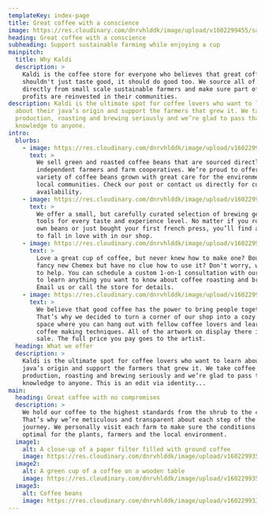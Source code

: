 ```yaml
---
templateKey: index-page
title: Great coffee with a conscience
image: https://res.cloudinary.com/dnrvhlddk/image/upload/v1602299455/samples/landscapes/nature-mountains.jpg
heading: Great coffee with a conscience
subheading: Support sustainable farming while enjoying a cup
mainpitch:
  title: Why Kaldi
  description: >
    Kaldi is the coffee store for everyone who believes that great coffee
    shouldn't just taste good, it should do good too. We source all of our beans
    directly from small scale sustainable farmers and make sure part of the
    profits are reinvested in their communities.
description: Kaldi is the ultimate spot for coffee lovers who want to learn
  about their java’s origin and support the farmers that grew it. We take coffee
  production, roasting and brewing seriously and we’re glad to pass that
  knowledge to anyone.
intro:
  blurbs:
    - image: https://res.cloudinary.com/dnrvhlddk/image/upload/v1602299328/samples/ecommerce/analog-classic.jpg
      text: >
        We sell green and roasted coffee beans that are sourced directly from
        independent farmers and farm cooperatives. We’re proud to offer a
        variety of coffee beans grown with great care for the environment and
        local communities. Check our post or contact us directly for current
        availability.
    - image: https://res.cloudinary.com/dnrvhlddk/image/upload/v1602299395/samples/ecommerce/leather-bag-gray.jpg
      text: >
        We offer a small, but carefully curated selection of brewing gear and
        tools for every taste and experience level. No matter if you roast your
        own beans or just bought your first french press, you’ll find a gadget
        to fall in love with in our shop.
    - image: https://res.cloudinary.com/dnrvhlddk/image/upload/v1602299343/samples/ecommerce/shoes.png
      text: >
        Love a great cup of coffee, but never knew how to make one? Bought a
        fancy new Chemex but have no clue how to use it? Don't worry, we’re here
        to help. You can schedule a custom 1-on-1 consultation with our baristas
        to learn anything you want to know about coffee roasting and brewing.
        Email us or call the store for details.
    - image: https://res.cloudinary.com/dnrvhlddk/image/upload/v1602299403/samples/ecommerce/accessories-bag.jpg
      text: >
        We believe that good coffee has the power to bring people together.
        That’s why we decided to turn a corner of our shop into a cozy meeting
        space where you can hang out with fellow coffee lovers and learn about
        coffee making techniques. All of the artwork on display there is for
        sale. The full price you pay goes to the artist.
  heading: What we offer
  description: >
    Kaldi is the ultimate spot for coffee lovers who want to learn about their
    java’s origin and support the farmers that grew it. We take coffee
    production, roasting and brewing seriously and we’re glad to pass that
    knowledge to anyone. This is an edit via identity...
main:
  heading: Great coffee with no compromises
  description: >
    We hold our coffee to the highest standards from the shrub to the cup.
    That’s why we’re meticulous and transparent about each step of the coffee’s
    journey. We personally visit each farm to make sure the conditions are
    optimal for the plants, farmers and the local environment.
  image1:
    alt: A close-up of a paper filter filled with ground coffee
    image: https://res.cloudinary.com/dnrvhlddk/image/upload/v1602299358/samples/animals/three-dogs.jpg
  image2:
    alt: A green cup of a coffee on a wooden table
    image: https://res.cloudinary.com/dnrvhlddk/image/upload/v1602299354/samples/people/jazz.jpg
  image3:
    alt: Coffee beans
    image: https://res.cloudinary.com/dnrvhlddk/image/upload/v1602299330/samples/people/kitchen-bar.jpg
---
```


